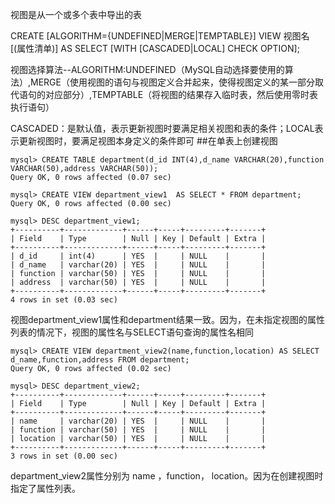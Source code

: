 视图是从一个或多个表中导出的表

CREATE [ALGORITHM={UNDEFINED|MERGE|TEMPTABLE}]
        VIEW 视图名 [(属性清单)]
        AS SELECT
        [WITH [CASCADED|LOCAL] CHECK OPTION];

视图选择算法--ALGORITHM:UNDEFINED（MySQL自动选择要使用的算法）,MERGE（使用视图的语句与视图定义合并起来，使得视图定义的某一部分取代语句的对应部分）,TEMPTABLE（将视图的结果存入临时表，然后使用零时表执行语句）

CASCADED：是默认值，表示更新视图时要满足相关视图和表的条件；LOCAL表示更新视图时，要满足视图本身定义的条件即可
##在单表上创建视图
```
mysql> CREATE TABLE department(d_id INT(4),d_name VARCHAR(20),function VARCHAR(50),address VARCHAR(50));
Query OK, 0 rows affected (0.07 sec)

mysql> CREATE VIEW department_view1  AS SELECT * FROM department;              
Query OK, 0 rows affected (0.00 sec)

mysql> DESC department_view1;
+----------+-------------+------+-----+---------+-------+
| Field    | Type        | Null | Key | Default | Extra |
+----------+-------------+------+-----+---------+-------+
| d_id     | int(4)      | YES  |     | NULL    |       |
| d_name   | varchar(20) | YES  |     | NULL    |       |
| function | varchar(50) | YES  |     | NULL    |       |
| address  | varchar(50) | YES  |     | NULL    |       |
+----------+-------------+------+-----+---------+-------+
4 rows in set (0.03 sec)
```
视图department_view1属性和department结果一致。因为，在未指定视图的属性列表的情况下，视图的属性名与SELECT语句查询的属性名相同
```
mysql> CREATE VIEW department_view2(name,function,location) AS SELECT d_name,function,address FROM department;
Query OK, 0 rows affected (0.02 sec)

mysql> DESC department_view2;
+----------+-------------+------+-----+---------+-------+
| Field    | Type        | Null | Key | Default | Extra |
+----------+-------------+------+-----+---------+-------+
| name     | varchar(20) | YES  |     | NULL    |       |
| function | varchar(50) | YES  |     | NULL    |       |
| location | varchar(50) | YES  |     | NULL    |       |
+----------+-------------+------+-----+---------+-------+
3 rows in set (0.00 sec)
```
department_view2属性分别为 name ，function， location。因为在创建视图时指定了属性列表。
